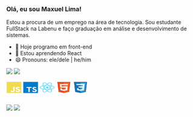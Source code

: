 ### Olá, eu sou Maxuel Lima!
Estou a procura de um emprego na área de tecnologia. Sou estudante FullStack na Labenu e faço graduação em análise e desenvolvimento de sistemas. 

- 🔭 Hoje programo em front-end
- 🌱 Estou aprendendo React
- 😄 Pronouns: ele/dele | he/him

 <div> 
<img height ="180em" src = "https://github-readme-stats.vercel.app/api?username=maxuellima&show_icons=true&theme=algolia"/>
<img height ="180em" src = "https://github-readme-stats.vercel.app/api/top-langs/?username=anuraghazra&layout=compact&theme=algolia"/>
</div>
<div style="display: inline_block"><br>
  <img align="center" alt="Max-Js" height="30" width="40" src="https://raw.githubusercontent.com/devicons/devicon/master/icons/javascript/javascript-plain.svg">
  <img align="center" alt="Max-Ts" height="30" width="40" src="https://raw.githubusercontent.com/devicons/devicon/master/icons/typescript/typescript-plain.svg">
  <img align="center" alt="Max-React" height="30" width="40" src="https://raw.githubusercontent.com/devicons/devicon/master/icons/react/react-original.svg">
  <img align="center" alt="Max-HTML" height="30" width="40" src="https://raw.githubusercontent.com/devicons/devicon/master/icons/html5/html5-original.svg">
  <img align="center" alt="Max-CSS" height="30" width="40" src="https://raw.githubusercontent.com/devicons/devicon/master/icons/css3/css3-original.svg">
</div>

##
<div>
 <a href="https://www.linkedin.com/in/maxuel-lima/" target="_blank"><img src="https://img.shields.io/badge/-LinkedIn-%230077B5?style=for-the-badge&logo=linkedin&logoColor=white" target="_blank"></a> 
  <a href = "mailto:maxuellima20@gmail.com"><img src="https://img.shields.io/badge/-Gmail-%23333?style=for-the-badge&logo=gmail&logoColor=white" target="_blank"></a>
</div>
